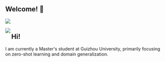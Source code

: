 ## Welcome! 👋

<!--
**2hlovely/2hlovely** is a ✨ _special_ ✨ repository because its `README.md` (this file) appears on your GitHub profile.

Here are some ideas to get you started:

- 🔭 I’m currently working on ...
- 🌱 I’m currently learning ...
- 👯 I’m looking to collaborate on ...
- 🤔 I’m looking for help with ...
- 💬 Ask me about ...
- 📫 How to reach me: ...
- 😄 Pronouns: ...
- ⚡ Fun fact: ...
-->
<a href="https://space.bilibili.com/398953031?spm_id_from=333.1007.0.0" target="_blank"><img  align=center src="https://img.shields.io/badge/bilibili-2hlovely-%23e672c2?style=flat"/></a>

<img   align="left" src="https://github-readme-stats.vercel.app/api?username=2hlovely&locale=en&line_height=33&show_icons=true&hide=&theme=dracula&rank_icon=github"/>

## Hi!

I am currently a Master's student at Guizhou University, primarily focusing on zero-shot learning and domain generalization.
